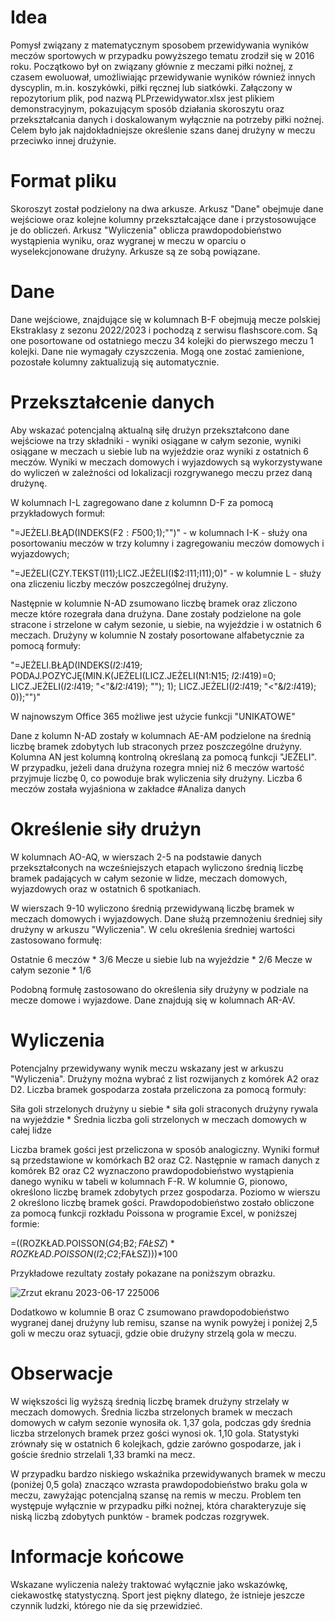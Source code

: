 # Idea
Pomysł związany z matematycznym sposobem przewidywania wyników meczów sportowych w przypadku powyższego tematu zrodził się w 2016 roku. 
Początkowo był on związany głównie z meczami piłki nożnej, z czasem ewoluował, umożliwiając przewidywanie wyników również innych dyscyplin, m.in. koszykówki, piłki ręcznej lub siatkówki.
Załączony w repozytorium plik, pod nazwą PLPrzewidywator.xlsx jest plikiem demonstracyjnym, pokazującym sposób działania skoroszytu oraz przekształcania danych i doskalowanym wyłącznie na potrzeby piłki nożnej.
Celem było jak najdokładniejsze określenie szans danej drużyny w meczu przeciwko innej drużynie.

# Format pliku
Skoroszyt został podzielony na dwa arkusze. Arkusz "Dane" obejmuje dane wejściowe oraz kolejne kolumny przekształcające dane i przystosowujące je do obliczeń. 
Arkusz "Wyliczenia" oblicza prawdopodobieństwo wystąpienia wyniku, oraz wygranej w meczu w oparciu o wyselekcjonowane drużyny. Arkusze są ze sobą powiązane.

# Dane
Dane wejściowe, znajdujące się w kolumnach B-F obejmują mecze polskiej Ekstraklasy z sezonu 2022/2023 i pochodzą z serwisu flashscore.com. 
Są one posortowane od ostatniego meczu 34 kolejki do pierwszego meczu 1 kolejki. Dane nie wymagały czyszczenia. Mogą one zostać zamienione, pozostałe kolumny zaktualizują się automatycznie.

# Przekształcenie danych

Aby wskazać potencjalną aktualną siłę drużyn przekształcono dane wejściowe na trzy składniki - wyniki osiągane w całym sezonie, wyniki osiągane w meczach u siebie lub na wyjeździe oraz wyniki z ostatnich 6 meczów.
Wyniki w meczach domowych i wyjazdowych są wykorzystywane do wyliczeń w zależności od lokalizacji rozgrywanego meczu przez daną drużynę.

W kolumnach I-L zagregowano dane z kolumnn D-F za pomocą przykładowych formuł:

"=JEŻELI.BŁĄD(INDEKS(F$2:F$500;1);"")" - w kolumnach I-K - służy ona posortowaniu meczów w trzy kolumny i zagregowaniu meczów domowych i wyjazdowych;

"=JEŻELI(CZY.TEKST(I11);LICZ.JEŻELI(I$2:I11;I11);0)" - w kolumnie L - służy ona zliczeniu liczby meczów poszczególnej drużyny.

Następnie w kolumnie N-AD zsumowano liczbę bramek oraz zliczono mecze które rozegrała dana drużyna. Dane zostały podzielone na gole stracone i strzelone w całym sezonie, u siebie, na wyjeździe i w ostatnich 6 meczach.
Drużyny w kolumnie N zostały posortowane alfabetycznie za pomocą formuły:

"=JEŻELI.BŁĄD(INDEKS($I$2:$I$419; PODAJ.POZYCJĘ(MIN.K(JEŻELI(LICZ.JEŻELI(N$1:$N15; $I$2:$I$419)=0; LICZ.JEŻELI($I$2:$I$419; "<"&$I$2:$I$419); ""); 1); LICZ.JEŻELI($I$2:$I$419; "<"&$I$2:$I$419); 0));"")"

W najnowszym Office 365 możliwe jest użycie funkcji "UNIKATOWE"

Dane z kolumn N-AD zostały w kolumnach AE-AM podzielone na średnią liczbę bramek zdobytych lub straconych przez poszczególne drużyny. 
Kolumna AN jest kolumną kontrolną określaną za pomocą funkcji "JEŻELI". W przypadku, jeżeli dana drużyna rozegra mniej niż 6 meczów wartość przyjmuje liczbę 0, co powoduje brak wyliczenia siły drużyny.
Liczba 6 meczów została wyjaśniona w zakładce #Analiza danych

# Określenie siły drużyn

W kolumnach AO-AQ, w wierszach 2-5 na podstawie danych przekształconych na wcześniejszych etapach wyliczono średnią liczbę bramek padających w całym sezonie w lidze, meczach domowych, wyjazdowych oraz w ostatnich 6 spotkaniach.

W wierszach 9-10 wyliczono średnią przewidywaną liczbę bramek w meczach domowych i wyjazdowych. Dane służą przemnożeniu średniej siły drużyny w arkuszu "Wyliczenia". 
W celu określenia średniej wartości zastosowano formułę:

Ostatnie 6 meczów * 3/6
Mecze u siebie lub na wyjeździe * 2/6
Mecze w całym sezonie * 1/6

Podobną formułę zastosowano do określenia siły drużyny w podziale na mecze domowe i wyjazdowe. Dane znajdują się w kolumnach AR-AV.

# Wyliczenia

Potencjalny przewidywany wynik meczu wskazany jest w arkuszu "Wyliczenia". Drużyny można wybrać z list rozwijanych z komórek A2 oraz D2. 
Liczba bramek gospodarza została przeliczona za pomocą formuły:

Siła goli strzelonych drużyny u siebie * siła goli straconych drużyny rywala na wyjeździe * Średnia liczba goli strzelonych w meczach domowych w całej lidze

Liczba bramek gości jest przeliczona w sposób analogiczny. Wyniki formuł są przedstawione w komórkach B2 oraz C2.
Następnie w ramach danych z komórek B2 oraz C2 wyznaczono prawdopodobieństwo wystąpienia danego wyniku w tabeli w kolumnach F-R. W kolumnie G, pionowo, określono liczbę bramek zdobytych przez gospodarza.
Poziomo w wierszu 2 określono liczbę bramek gości. Prawdopodobieństwo zostało obliczone za pomocą funkcji rozkładu Poissona w programie Excel, w poniższej formie:

=((ROZKŁAD.POISSON($G4;$B$2;FAŁSZ)*ROZKŁAD.POISSON(I$2;$C$2;FAŁSZ)))*100

Przykładowe rezultaty zostały pokazane na poniższym obrazku.

![Zrzut ekranu 2023-06-17 225006](https://github.com/PCzarnomysy/Portfolio/assets/136918183/0fbeaf06-2806-40fa-b15f-b7f997679d7a)

Dodatkowo w kolumnie B oraz C zsumowano prawdopodobieństwo wygranej danej drużyny lub remisu, szanse na wynik powyżej i poniżej 2,5 goli w meczu oraz sytuacji, gdzie obie drużyny strzelą gola w meczu.

# Obserwacje

W większości lig wyższą średnią liczbę bramek drużyny strzelały w meczach domowych.
Średnia liczba strzelonych bramek w meczach domowych w całym sezonie wynosiła ok. 1,37 gola, podczas gdy średnia liczba strzelonych bramek przez gości wynosi ok. 1,10 gola. 
Statystyki zrównały się w ostatnich 6 kolejkach, gdzie zarówno gospodarze, jak i goście średnio strzelali 1,33 bramki na mecz.

W przypadku bardzo niskiego wskaźnika przewidywanych bramek w meczu (poniżej 0,5 gola) znacząco wzrasta prawdopodobieństwo braku gola w meczu, zawyżając potencjalną szansę na remis w meczu. Problem ten występuje wyłącznie w przypadku piłki nożnej, która charakteryzuje się niską liczbą zdobytych punktów - bramek podczas rozgrywek.

# Informacje końcowe
Wskazane wyliczenia należy traktować wyłącznie jako wskazówkę, ciekawostkę statystyczną. Sport jest piękny dlatego, że istnieje jeszcze czynnik ludzki, którego nie da się przewidzieć.
